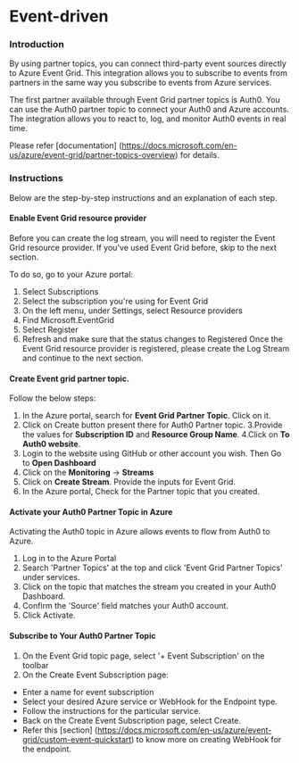 # Event-driven

### Introduction

By using partner topics, you can connect third-party event sources directly to Azure Event Grid. This integration allows you to subscribe to events from partners in the same way you subscribe to events from Azure services.

The first partner available through Event Grid partner topics is Auth0. You can use the Auth0 partner topic to connect your Auth0 and Azure accounts. The integration allows you to react to, log, and monitor Auth0 events in real time.

Please refer [documentation] (https://docs.microsoft.com/en-us/azure/event-grid/partner-topics-overview) for details.

### Instructions

Below are the step-by-step instructions and an explanation of each step.

#### Enable Event Grid resource provider
Before you can create the log stream, you will need to register the Event Grid resource provider. If you've used Event Grid before, skip to the next section.

To do so, go to your Azure portal:

1. Select Subscriptions
2. Select the subscription you're using for Event Grid
3. On the left menu, under Settings, select Resource providers
4. Find Microsoft.EventGrid
5. Select Register
6. Refresh and make sure that the status changes to Registered
Once the Event Grid resource provider is registered, please create the Log Stream and continue to the next section.

#### Create Event grid partner topic. 
Follow the below steps:
1. In the Azure portal, search for **Event Grid Partner Topic**. Click on it.
2. Click on Create button present there for Auth0 Partner topic.
3.Provide the values for **Subscription ID** and **Resource Group Name**.
4.Click on **To Auth0 website**.
5. Login to the website using GitHub or other account you wish. Then Go to **Open Dashboard**
6. Click on the **Monitoring** -> **Streams**
7. Click on **Create Stream**. Provide the inputs for Event Grid.
8. In the Azure portal, Check for the Partner topic that you created.

#### Activate your Auth0 Partner Topic in Azure
Activating the Auth0 topic in Azure allows events to flow from Auth0 to Azure.

1. Log in to the Azure Portal
2. Search 'Partner Topics' at the top and click 'Event Grid Partner Topics' under services.
3. Click on the topic that matches the stream you created in your Auth0 Dashboard.
4. Confirm the 'Source' field matches your Auth0 account.
5. Click Activate.

#### Subscribe to Your Auth0 Partner Topic
1. On the Event Grid topic page, select '+ Event Subscription' on the toolbar
2. On the Create Event Subscription page:
- Enter a name for event subscription
- Select your desired Azure service or WebHook for the Endpoint type.
- Follow the instructions for the particular service.
- Back on the Create Event Subscription page, select Create.
- Refer this [section] (https://docs.microsoft.com/en-us/azure/event-grid/custom-event-quickstart) to know more on creating WebHook for the endpoint. 

